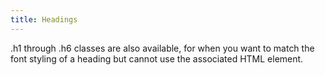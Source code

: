 ```yaml
---
title: Headings
---
```


.h1 through .h6 classes are also available, for when you want to match the font styling of a heading but cannot use the associated HTML element.
